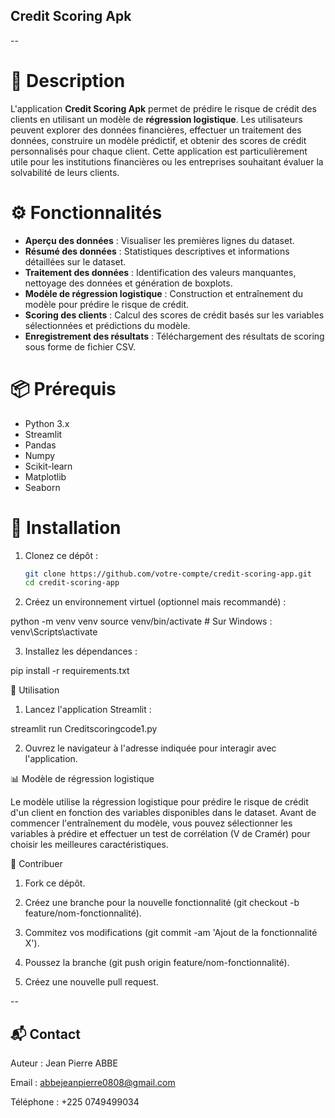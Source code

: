 ## Credit Scoring Apk
--
# 📝 Description
L'application **Credit Scoring Apk** permet de prédire le risque de crédit des clients en utilisant un modèle de **régression logistique**. Les utilisateurs peuvent explorer des données financières, effectuer un traitement des données, construire un modèle prédictif, et obtenir des scores de crédit personnalisés pour chaque client. Cette application est particulièrement utile pour les institutions financières ou les entreprises souhaitant évaluer la solvabilité de leurs clients.

# ⚙️ Fonctionnalités
- **Aperçu des données** : Visualiser les premières lignes du dataset.
- **Résumé des données** : Statistiques descriptives et informations détaillées sur le dataset.
- **Traitement des données** : Identification des valeurs manquantes, nettoyage des données et génération de boxplots.
- **Modèle de régression logistique** : Construction et entraînement du modèle pour prédire le risque de crédit.
- **Scoring des clients** : Calcul des scores de crédit basés sur les variables sélectionnées et prédictions du modèle.
- **Enregistrement des résultats** : Téléchargement des résultats de scoring sous forme de fichier CSV.

# 📦 Prérequis
- Python 3.x
- Streamlit
- Pandas
- Numpy
- Scikit-learn
- Matplotlib
- Seaborn

# 🔧 Installation

1. Clonez ce dépôt :

   ```bash
   git clone https://github.com/votre-compte/credit-scoring-app.git
   cd credit-scoring-app

2. Créez un environnement virtuel (optionnel mais recommandé) :

python -m venv venv
source venv/bin/activate  # Sur Windows : venv\Scripts\activate


3. Installez les dépendances :

pip install -r requirements.txt



🚀 Utilisation

1. Lancez l'application Streamlit :

streamlit run Creditscoringcode1.py


2. Ouvrez le navigateur à l'adresse indiquée pour interagir avec l'application.



📊 Modèle de régression logistique

Le modèle utilise la régression logistique pour prédire le risque de crédit d'un client en fonction des variables disponibles dans le dataset. Avant de commencer l'entraînement du modèle, vous pouvez sélectionner les variables à prédire et effectuer un test de corrélation (V de Cramér) pour choisir les meilleures caractéristiques.

🔄 Contribuer

1. Fork ce dépôt.


2. Créez une branche pour la nouvelle fonctionnalité (git checkout -b feature/nom-fonctionnalité).


3. Commitez vos modifications (git commit -am 'Ajout de la fonctionnalité X').


4. Poussez la branche (git push origin feature/nom-fonctionnalité).


5. Créez une nouvelle pull request.


--
## 📬 Contact

Auteur : Jean Pierre ABBE

Email : abbejeanpierre0808@gmail.com

Téléphone : +225 0749499034
